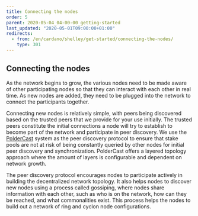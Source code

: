```yaml
---
title: Connecting the nodes
order: 5
parent: 2020-05-04_04-00-00_getting-started
last_updated: "2020-05-01T09:00:00+01:00"
redirects:
  - from: /en/cardano/shelley/get-started/connecting-the-nodes/
    type: 301
---
```

## Connecting the nodes

As the network begins to grow, the various nodes need to be made aware of other participating nodes so that they can interact with each other in real time. As new nodes are added, they need to be plugged into the network to connect the participants together. 

Connecting new nodes is relatively simple, with peers being discovered based on the trusted peers that we provide for your use initially. The trusted peers constitute the initial connections a node will try to establish to become part of the network and participate in peer discovery. We use the [PolderCast](https://docs.rs/poldercast/0.4.0/poldercast/) system as the peer discovery protocol to ensure that stake pools are not at risk of being constantly queried by other nodes for initial peer discovery and synchronization. PolderCast offers a layered topology approach where the amount of layers is configurable and dependent on network growth.

The peer discovery protocol encourages nodes to participate actively in building the decentralized network topology. It also helps nodes to discover new nodes using a process called gossiping, where nodes share information with each other, such as who is on the network, how can they be reached, and what commonalities exist. This process helps the nodes to build out a network of ring and cyclon node configurations.
